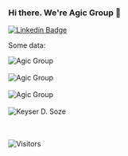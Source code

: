 ### Hi there. We're Agic Group 👋

[![Linkedin Badge](https://img.shields.io/badge/-Agic%20Group-blue?style=flat&logo=Linkedin&logoColor=white&link=https://www.linkedin.com/company/agic-technology/)](https://www.linkedin.com/company/agic-technology/)

Some data:

<div>
  <img align="center" src="https://github-profile-summary-cards.vercel.app/api/cards/profile-details?username=Agic-Group&layout=compact&theme=dark" alt="Agic Group" />
<div/>
<br />
  
<div>
  <img align="center" src="https://github-readme-stats.vercel.app/api?username=Agic-Group&show_icons=true&theme=dark" alt="Agic Group" />
<div/>
<br />
  
<div>
  <img align="center" src="https://github-readme-stats.vercel.app/api/top-langs/?username=Agic-Group&layout=compact&theme=dark" alt="Agic Group" />
<div/>
<br />

 <div>
  <img align="center" src="https://github-readme-stats.vercel.app/api/wakatime?username=KeyserDSoze&theme=dark" alt="Keyser D. Soze" />
<div/>
<br />

<br />

![Visitors](https://api.visitorbadge.io/api/VisitorHit?user=Agic-Group&repo=.github&countColor=%237B1E7A)
